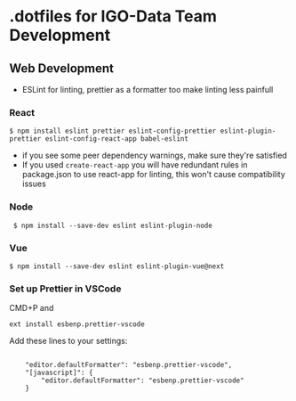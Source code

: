 
# .dotfiles for IGO-Data Team Development


## Web Development
- ESLint for linting, prettier as a formatter too make linting less painfull


### React
`$ npm install eslint prettier eslint-config-prettier eslint-plugin-prettier eslint-config-react-app babel-eslint`
- if you see some peer dependency warnings, make sure they're satisfied
- If you used `create-react-app` you will have redundant rules in package.json to use react-app for linting, this won't cause compatibility issues
  
  
### Node
```
 $ npm install --save-dev eslint eslint-plugin-node
```


### Vue
```
$ npm install --save-dev eslint eslint-plugin-vue@next
```


### Set up Prettier in VSCode
CMD+P and
```
ext install esbenp.prettier-vscode 
```

Add these lines to your settings:
```

    "editor.defaultFormatter": "esbenp.prettier-vscode",
    "[javascript]": {
        "editor.defaultFormatter": "esbenp.prettier-vscode"
    }
```
